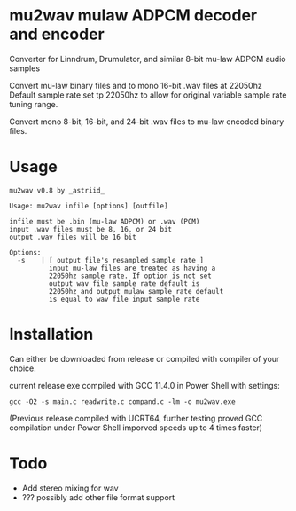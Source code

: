 # mu2wav mulaw ADPCM decoder and encoder
Converter for Linndrum, Drumulator, and similar 8-bit mu-law ADPCM audio samples

Convert mu-law binary files and to mono 16-bit .wav files at 22050hz
Default sample rate set tp 22050hz to allow for original variable sample rate tuning range.

Convert mono 8-bit, 16-bit, and 24-bit .wav files to mu-law encoded binary files.

# Usage
    mu2wav v0.8 by _astriid_
    
    Usage: mu2wav infile [options] [outfile]
    
    infile must be .bin (mu-law ADPCM) or .wav (PCM)
    input .wav files must be 8, 16, or 24 bit
    output .wav files will be 16 bit
    
    Options:
      -s    | [ output file's resampled sample rate ]
              input mu-law files are treated as having a
              22050hz sample rate. If option is not set
              output wav file sample rate default is
              22050hz and output mulaw sample rate default
              is equal to wav file input sample rate

# Installation
Can either be downloaded from release or compiled with compiler of your choice.

current release exe compiled with GCC 11.4.0 in Power Shell with settings:

    gcc -O2 -s main.c readwrite.c compand.c -lm -o mu2wav.exe

(Previous release compiled with UCRT64, further testing proved GCC compilation under
Power Shell imporved speeds up to 4 times faster)

 # Todo
- Add stereo mixing for wav
- ??? possibly add other file format support
